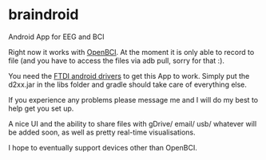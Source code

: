 # braindroid
Android App for EEG and BCI

Right now it works with [OpenBCI](http://openbci.com/). At the moment it is only able to record to file (and you have to access the files via adb pull, sorry for that :).

You need the [FTDI android drivers](http://www.ftdichip.com/Drivers/D2XX.htm) to get this App to work. Simply put the d2xx.jar in the libs folder and gradle should take care of everything else.

If you experience any problems please message me and I will do my best to help get you set up.

A nice UI and the ability to share files with gDrive/ email/ usb/ whatever will be added soon, as well as pretty real-time visualisations.

I hope to eventually support devices other than OpenBCI.

